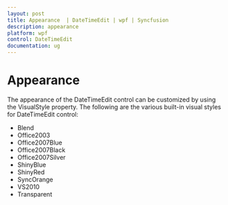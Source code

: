 ```yaml
---
layout: post
title: Appearance  | DateTimeEdit | wpf | Syncfusion 
description: appearance     
platform: wpf
control: DateTimeEdit
documentation: ug
---
```


# Appearance     

The appearance of the DateTimeEdit control can be customized by using the VisualStyle property. The following are the various built-in visual styles for DateTimeEdit control:

* Blend
* Office2003
* Office2007Blue
* Office2007Black
* Office2007Silver
* ShinyBlue
* ShinyRed
* SyncOrange
* VS2010
* Transparent